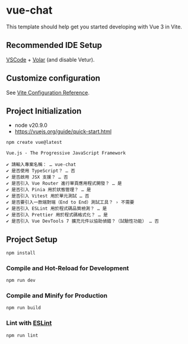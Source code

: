 # vue-chat

This template should help get you started developing with Vue 3 in Vite.

## Recommended IDE Setup

[VSCode](https://code.visualstudio.com/) + [Volar](https://marketplace.visualstudio.com/items?itemName=Vue.volar) (and
disable Vetur).

## Customize configuration

See [Vite Configuration Reference](https://vitejs.dev/config/).

## Project Initialization

- node v20.9.0
- https://vuejs.org/guide/quick-start.html

```sh
npm create vue@latest
```

```
Vue.js - The Progressive JavaScript Framework

✔ 請輸入專案名稱： … vue-chat
✔ 是否使用 TypeScript？ … 否
✔ 是否啟用 JSX 支援？ … 否
✔ 是否引入 Vue Router 進行單頁應用程式開發？ … 是
✔ 是否引入 Pinia 用於狀態管理？ … 是
✔ 是否引入 Vitest 用於單元測試 … 否
✔ 是否要引入一款端對端（End to End）測試工具？ › 不需要
✔ 是否引入 ESLint 用於程式碼品質檢測？ … 是
✔ 是否引入 Prettier 用於程式碼格式化？ … 是
✔ 是否引入 Vue DevTools 7 擴充元件以協助偵錯？（試驗性功能） … 否
```

## Project Setup

```sh
npm install
```

### Compile and Hot-Reload for Development

```sh
npm run dev
```

### Compile and Minify for Production

```sh
npm run build
```

### Lint with [ESLint](https://eslint.org/)

```sh
npm run lint
```
